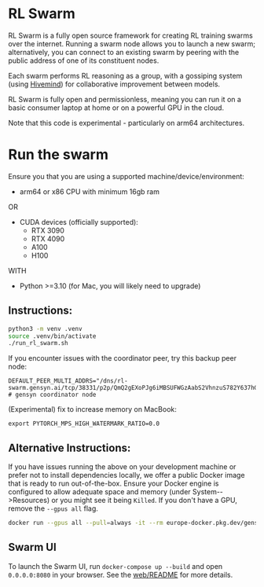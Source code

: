 # RL Swarm

RL Swarm is a fully open source framework for creating RL training swarms over the internet. Running a swarm node allows you to launch a new swarm; alternatively, you can connect to an existing swarm by peering with the public address of one of its constituent nodes.

Each swarm performs RL reasoning as a group, with a gossiping system (using [Hivemind](https://github.com/learning-at-home/hivemind)) for collaborative improvement between models.

RL Swarm is fully open and permissionless, meaning you can run it on a basic consumer laptop at home or on a powerful GPU in the cloud.

Note that this code is experimental - particularly on arm64 architectures.

# Run the swarm

Ensure you that you are using a supported machine/device/environment:

- arm64 or x86 CPU with minimum 16gb ram

OR

- CUDA devices (officially supported):
    - RTX 3090
    - RTX 4090
    - A100
    - H100

WITH

-  Python >=3.10 (for Mac, you will likely need to upgrade)

## Instructions:

```sh
python3 -m venv .venv
source .venv/bin/activate
./run_rl_swarm.sh
```

If you encounter issues with the coordinator peer, try this backup peer node:

```
DEFAULT_PEER_MULTI_ADDRS="/dns/rl-swarm.gensyn.ai/tcp/38331/p2p/QmQ2gEXoPJg6iMBSUFWGzAabS2VhnzuS782Y637hGjfsRJ" # gensyn coordinator node
```

(Experimental) fix to increase memory on MacBook:

```
export PYTORCH_MPS_HIGH_WATERMARK_RATIO=0.0
```

## Alternative Instructions:

If you have issues running the above on your development machine or prefer
not to install dependencies locally, we offer a public Docker
image that is ready to run out-of-the-box.
Ensure your Docker engine is configured to allow
adequate space and memory (under System-->Resources) or you might see it being `Killed`. If you don't have a GPU, remove the `--gpus all` flag.

```sh
docker run --gpus all --pull=always -it --rm europe-docker.pkg.dev/gensyn-public-b7d9/public/rl-swarm:v0.0.2 ./run_hivemind_docker.sh
```

## Swarm UI
To launch the Swarm UI, run `docker-compose up --build` and open `0.0.0.0:8080` in your browser.
See the [web/README](./web/README.md) for more details.
